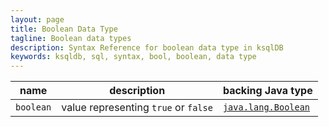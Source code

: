 ```yaml
---
layout: page
title: Boolean Data Type
tagline: Boolean data types
description: Syntax Reference for boolean data type in ksqlDB
keywords: ksqldb, sql, syntax, bool, boolean, data type
---
```


| name      | description                          | backing Java type
|-----------|--------------------------------------|------------------
| `boolean` | value representing `true` or `false` | [`java.lang.Boolean`](https://docs.oracle.com/en/java/javase/11/docs/api/java.base/java/lang/Boolean.html)